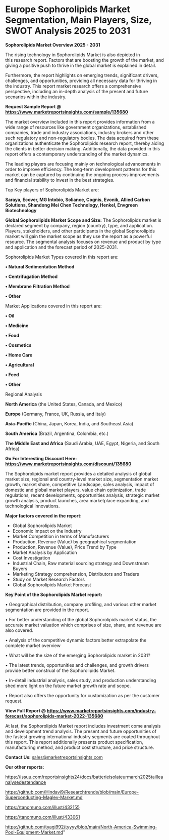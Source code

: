 # Europe Sophorolipids Market Segmentation, Main Players, Size, SWOT Analysis 2025 to 2031

<Strong> Sophorolipids Market Overview 2025 - 2031</strong>

The rising technology in Sophorolipids Market is also depicted in this research report. Factors that are boosting the growth of the market, and giving a positive push to thrive in the global market is explained in detail.

Furthermore, the report highlights on emerging trends, significant drivers, challenges, and opportunities, providing all necessary data for thriving in the industry. This report market research offers a comprehensive perspective, including an in-depth analysis of the present and future scenarios within the industry.

<strong>Request Sample Report @ <a href=https://www.marketreportsinsights.com/sample/135680>https://www.marketreportsinsights.com/sample/135680</a></strong>

The market overview included in this report provides information from a wide range of resources like government organizations, established companies, trade and industry associations, industry brokers and other such regulatory and non-regulatory bodies. The data acquired from these organizations authenticate the Sophorolipids research report, thereby aiding the clients in better decision making. Additionally, the data provided in this report offers a contemporary understanding of the market dynamics.

The leading players are focusing mainly on technological advancements in order to improve efficiency. The long-term development patterns for this market can be captured by continuing the ongoing process improvements and financial stability to invest in the best strategies.

Top Key players of Sophorolipids Market are:

<strong>Saraya, Ecover, MG Intobio, Soliance, Cognis, Evonik, Allied Carbon Solutions, Shandong Mei Chen Technology, Henkel, Envgreen Biotechnology</strong>

<strong><b>Global Sophorolipids Market Scope and Size:</b></strong>
The Sophorolipids market is declared segment by company, region (country), type, and application. Players, stakeholders, and other participants in the global Sophorolipids market will gain the market scope as they use the report as a powerful resource. The segmental analysis focuses on revenue and product by type and application and the forecast period of 2025-2031.

Sophorolipids Market Types covered in this report are:

<strong>• Natural Sedimentation Method

• Centrifugation Method

• Membrane Filtration Method

• Other</strong>

Market Applications covered in this report are:

<strong>• Oil

• Medicine

• Food

• Cosmetics

• Home Care

• Agricultural

• Feed

• Other</strong> 

Regional Analysis

<strong>North America</strong> (the United States, Canada, and Mexico)

<strong>Europe</strong> (Germany, France, UK, Russia, and Italy)

<strong>Asia-Pacific</strong> (China, Japan, Korea, India, and Southeast Asia)

<strong>South America</strong> (Brazil, Argentina, Colombia, etc.)

<strong>The Middle East and Africa</strong> (Saudi Arabia, UAE, Egypt, Nigeria, and South Africa)

<strong>Go For Interesting Discount Here: <a href=https://www.marketreportsinsights.com/discount/135680>https://www.marketreportsinsights.com/discount/135680</a></strong>

The Sophorolipids market report provides a detailed analysis of global market size, regional and country-level market size, segmentation market growth, market share, competitive Landscape, sales analysis, impact of domestic and global market players, value chain optimization, trade regulations, recent developments, opportunities analysis, strategic market growth analysis, product launches, area marketplace expanding, and technological innovations.

<strong><b>Major factors covered in the report:</b></strong>
<ul>
  <li>Global Sophorolipids Market </li>
  <li>Economic Impact on the Industry</li>
  <li>Market Competition in terms of Manufacturers</li>
  <li>Production, Revenue (Value) by geographical segmentation</li>
  <li>Production, Revenue (Value), Price Trend by Type</li>
  <li>Market Analysis by Application</li>
  <li>Cost Investigation</li>
  <li>Industrial Chain, Raw material sourcing strategy and Downstream Buyers</li>
  <li>Marketing Strategy comprehension, Distributors and Traders</li>
  <li>Study on Market Research Factors</li>
  <li>Global Sophorolipids Market Forecast</li>
</ul>

<strong><b>Key Point of the Sophorolipids Market report:</b></strong>

• Geographical distribution, company profiling, and various other market segmentation are provided in the report.

• For better understanding of the global Sophorolipids market status, the accurate market valuation which comprises of size, share, and revenue are also covered.

• Analysis of the competitive dynamic factors better extrapolate the complete market overview

• What will be the size of the emerging Sophorolipids market in 2031?

• The latest trends, opportunities and challenges, and growth drivers provide better construal of the Sophorolipids Market.

• In-detail industrial analysis, sales study, and production understanding shed more light on the future market growth rate and scope.

• Report also offers the opportunity for customization as per the customer request.

<strong><b>View Full Report @ <a href=https://www.marketreportsinsights.com/industry-forecast/sophorolipids-market-2022-135680>https://www.marketreportsinsights.com/industry-forecast/sophorolipids-market-2022-135680</a></b></strong>


At last, the Sophorolipids Market report includes investment come analysis and development trend analysis. The present and future opportunities of the fastest growing international industry segments are coated throughout this report. This report additionally presents product specification, manufacturing method, and product cost structure, and price structure.

<strong>Contact Us:</strong>
sales@marketreportsinsights.com

<strong>Our other reports:</strong>

<a href=https://issuu.com/reportsinsights24/docs/batterieisolateurmarch2025tailleanalysedestendance>https://issuu.com/reportsinsights24/docs/batterieisolateurmarch2025tailleanalysedestendance</a>

<a href=https://github.com/Hindavi9/Researchtrends/blob/main/Europe-Superconducting-Maglev-Market.md>https://github.com/Hindavi9/Researchtrends/blob/main/Europe-Superconducting-Maglev-Market.md</a>

<a href=https://tanomuno.com/illust/432155>https://tanomuno.com/illust/432155</a>

<a href=https://tanomuno.com/illust/433061>https://tanomuno.com/illust/433061</a>

<a href=https://github.com/tyagi992/tyyyy/blob/main/North-America-Swimming-Pool-Equipment-Market.md>https://github.com/tyagi992/tyyyy/blob/main/North-America-Swimming-Pool-Equipment-Market.md</a>"
